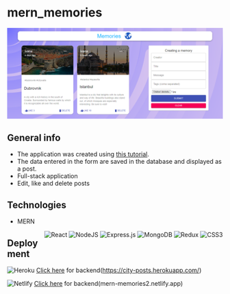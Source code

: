 # mern_memories

![](client/src/images/img3.png)




## General info
* The application was created using [this tutorial](https://www.youtube.com/watch?v=ngc9gnGgUdA). 
* The data entered in the form are saved in the database and displayed as a post. 
* Full-stack application
* Edit, like and delete posts

## Technologies
* MERN
<div style="float: right">
<img alt="React" src="https://img.shields.io/badge/react%20-%2320232a.svg?&style=for-the-badge&logo=react&logoColor=%2361DAFB"/>
<img alt="NodeJS" src="https://img.shields.io/badge/node.js%20-%2343853D.svg?&style=for-the-badge&logo=node.js&logoColor=white"/>
<img alt="Express.js" src="https://img.shields.io/badge/express.js%20-%23404d59.svg?&style=for-the-badge"/>
<img alt="MongoDB" src ="https://img.shields.io/badge/MongoDB-%234ea94b.svg?&style=for-the-badge&logo=mongodb&logoColor=white"/>
 <img alt="Redux" src="https://img.shields.io/badge/redux%20-%23593d88.svg?&style=for-the-badge&logo=redux&logoColor=white"/>
 <img alt="CSS3" src="https://img.shields.io/badge/css3%20-%231572B6.svg?&style=for-the-badge&logo=css3&logoColor=white"/>
</div>

## Deployment

<img alt="Heroku" src="https://img.shields.io/badge/Heroku-430098?style=for-the-badge&logo=heroku&logoColor=white"/> [Click here]() for backend(https://city-posts.herokuapp.com/)

<img alt="Netlify" src="https://img.shields.io/badge/Netlify-00C7B7?style=for-the-badge&logo=netlify&logoColor=white"/> [Click here]() for backend(mern-memories2.netlify.app)
